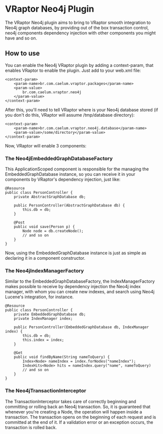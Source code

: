 # VRaptor Neo4j Plugin

The VRaptor Neo4j plugin aims to bring to VRaptor smooth integration to Neo4j graph databases,
by providing out of the box transaction control, neo4j components dependency injection with other
components you might have and so on.

## How to use

You can enable the Neo4j VRaptor plugin by adding a context-param, that enables VRaptor to enable
the plugin. Just add to your web.xml file:

	<context-param>
	    <param-name>br.com.caelum.vraptor.packages</param-name>
	    <param-value>
	        br.com.caelum.vraptor.neo4j
	    </param-value>
	</context-param>
	
After this, you'll need to tell VRaptor where is your Neo4j database stored (if you don't do this,
VRaptor will assume /tmp/database directory):

	<context-param>
		<param-name>br.com.caelum.vraptor.neo4j.database</param-name>
		<param-value>/some/directory</param-value>
	</context-param>

Now, VRaptor will enable 3 components:


### The Neo4jEmbeddedGraphDatabaseFactory

This ApplicationScoped component is responsible for the managing the EmbeddedGraphDatabase instance,
so you can receive it in your components by VRaptor's dependency injection, just like:

	@Resource
	public class PersonController {
		private AbstractGraphDatabase db;
		
		public PersonController(AbstractGraphDatabase db) {
			this.db = db;
		}
		
		@Post
		public void save(Person p) {
			Node node = db.createNode();
			// and so on
		}
	}

Now, using the EmbeddedGraphDatabase instance is just as simple as declaring it in a component
constructor.

### The Neo4jIndexManagerFactory

Similar to the EmbeddedGraphDatabaseFactory, the IndexManagerFactory makes possible to receive by
dependency injection the Neo4j index manager, with whom you can create new indexes, and search using
Neo4j Lucene's integration, for instance.

	@Resource
	public class PersonController {
		private EmbeddedGraphDatabase db;
		private IndexManager index;
		
		public PersonController(EmbeddedGraphDatabase db, IndexManager index) {
			this.db = db;
			this.index = index;
		}
		
		@Get
		public void findByName(String nameToQuery) {
			Index<Node> nameIndex = index.forNodes("nameIndex");
			IndexHits<Node> hits = nameIndex.query("name", nameToQuery)
			// and so on
		}
	}

### The Neo4jTransactionInterceptor

The TransactionInterceptor takes care of correctly beginning and committing or rolling back an
Neo4j transaction. So, it is guaranteed that whenever you're creating a Node, the operation will 
happen inside a transaction. The transaction opens on the beginning of each request and is committed
at the end of it. If a validation error or an exception occurs, the transaction is rolled back. 
 